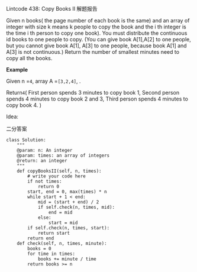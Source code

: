 Lintcode 438: Copy Books II  解题报告

Given n books\( the page number of each book is the same\) and an array of integer with size k means k people to copy the book and the i th integer is the time i th person to copy one book\). You must distribute the continuous id books to one people to copy. \(You can give book A\[1\],A\[2\] to one people, but you cannot give book A\[1\], A\[3\] to one people, because book A\[1\] and A\[3\] is not continuous.\) Return the number of smallest minutes need to copy all the books.

**Example**

Given n =`4`, array A =`[3,2,4]`, .

Return`4`\( First person spends 3 minutes to copy book 1, Second person spends 4 minutes to copy book 2 and 3, Third person spends 4 minutes to copy book 4. \)

Idea:

二分答案

```
class Solution:
    """
    @param: n: An integer
    @param: times: an array of integers
    @return: an integer
    """
    def copyBooksII(self, n, times):
        # write your code here
        if not times:
            return 0
        start, end = 0, max(times) * n
        while start + 1 < end:
            mid = (start + end) / 2
            if self.check(n, times, mid):
                end = mid
            else:
                start = mid
        if self.check(n, times, start):
            return start
        return end
    def check(self, n, times, minute):
        books = 0
        for time in times:
            books += minute / time
        return books >= n
```



